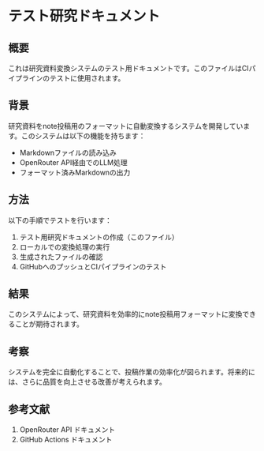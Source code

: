 # テスト研究ドキュメント

## 概要

これは研究資料変換システムのテスト用ドキュメントです。このファイルはCIパイプラインのテストに使用されます。

## 背景

研究資料をnote投稿用のフォーマットに自動変換するシステムを開発しています。このシステムは以下の機能を持ちます：

- Markdownファイルの読み込み
- OpenRouter API経由でのLLM処理
- フォーマット済みMarkdownの出力

## 方法

以下の手順でテストを行います：

1. テスト用研究ドキュメントの作成（このファイル）
2. ローカルでの変換処理の実行
3. 生成されたファイルの確認
4. GitHubへのプッシュとCIパイプラインのテスト

## 結果

このシステムによって、研究資料を効率的にnote投稿用フォーマットに変換できることが期待されます。

## 考察

システムを完全に自動化することで、投稿作業の効率化が図られます。将来的には、さらに品質を向上させる改善が考えられます。

## 参考文献

1. OpenRouter API ドキュメント
2. GitHub Actions ドキュメント 